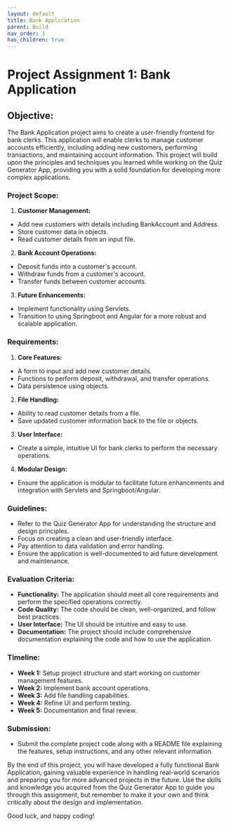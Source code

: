 ```yaml
---
layout: default
title: Bank Application
parent: Build
nav_order: 1
has_children: true
---
```


# Project Assignment 1: Bank Application

## Objective:
The Bank Application project aims to create a user-friendly frontend for bank clerks. This application will enable clerks to manage customer accounts efficiently, including adding new customers, performing transactions, and maintaining account information. This project will build upon the principles and techniques you learned while working on the Quiz Generator App, providing you with a solid foundation for developing more complex applications.

### Project Scope:

1. **Customer Management:**

- Add new customers with details including BankAccount and Address.
- Store customer data in objects.
- Read customer details from an input file.

2. **Bank Account Operations:**

- Deposit funds into a customer's account.
- Withdraw funds from a customer's account.
- Transfer funds between customer accounts.

3. **Future Enhancements:**

- Implement functionality using Servlets.
- Transition to using Springboot and Angular for a more robust and scalable application.

### Requirements:

1. **Core Features:**

- A form to input and add new customer details.
- Functions to perform deposit, withdrawal, and transfer operations.
- Data persistence using objects.

2. **File Handling:**

- Ability to read customer details from a file.
- Save updated customer information back to the file or objects.

3. **User Interface:**

- Create a simple, intuitive UI for bank clerks to perform the necessary operations.

4. **Modular Design:**

- Ensure the application is modular to facilitate future enhancements and integration with Servlets and Springboot/Angular.

### Guidelines:

- Refer to the Quiz Generator App for understanding the structure and design principles.
- Focus on creating a clean and user-friendly interface.
- Pay attention to data validation and error handling.
- Ensure the application is well-documented to aid future development and maintenance.

### Evaluation Criteria:

- **Functionality:** The application should meet all core requirements and perform the specified operations correctly.
- **Code Quality:** The code should be clean, well-organized, and follow best practices.
- **User Interface:** The UI should be intuitive and easy to use.
- **Documentation:** The project should include comprehensive documentation explaining the code and how to use the application.

### Timeline:

- **Week 1:** Setup project structure and start working on customer management features.
- **Week 2:** Implement bank account operations.
- **Week 3:** Add file handling capabilities.
- **Week 4:** Refine UI and perform testing.
- **Week 5:** Documentation and final review.

### Submission:

- Submit the complete project code along with a README file explaining the features, setup instructions, and any other relevant information.

By the end of this project, you will have developed a fully functional Bank Application, gaining valuable experience in handling real-world scenarios and preparing you for more advanced projects in the future. Use the skills and knowledge you acquired from the Quiz Generator App to guide you through this assignment, but remember to make it your own and think critically about the design and implementation.

Good luck, and happy coding!